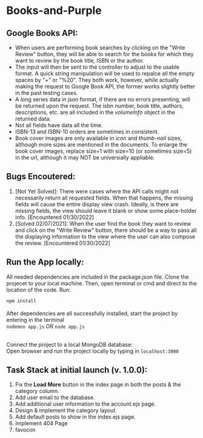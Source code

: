 # Books-and-Purple
 
Google Books API: 
------------------------------
<ul>
  <li>When users are performing book searches by clicking on the "Write Review" button, they will be able to search for the books for which they want to review by the book title, ISBN or the author.</li>
 <li>The input will then be sent to the controller to adjust to the usable format. A quick string manipulation will be used to repalce all the empty spaces by "+" or "%20". They both work, however, while actually making the request to Google Book API, the former works slightly better in the past testing cases.</li>
 <li>A long series data in json format, if there are no errors presenting, will be returned upon the request. The isbn number, book title, authors, descriptions, etc. are all included in the <em>volumeInfo</em> object in the returned data.</li>
 <li>Not all fields have data all the time.</li>
 <li>ISBN-13 and ISBN-10 orders are sometimes in consistent.</li>
 <li>Book cover images are only available in <em>icon</em> and <em>thumb-nail</em> sizes, although more sizes are mentioned in the documents. To enlarge the book cover images, replace size=1 with size=10 (or sometimes size=5) in the url, although it may NOT be universially appliable.</li>
</ul>

Bugs Encoutered: 
------------------------------
<ol>
 <li>[Not Yet Solved]: There were cases where the API calls might not necessarily return all requested fields. When that happens, the missing fields will cause the entire display view crash. Ideally, is there are missing fields, the view should leave it blank or show some place-holder info. [Encountered 01/30/2022]</li>
 <li>[Solved 02/07/2021]: When the user find the book they want to review and click on the "Write Review" button, there should be a way to pass all the displaying information to the view where the user can also compose the review. [Encountered 01/30/2022]</li>
</ol>
 
Run the App locally:
------------------------------
All needed dependencies are included in the package.json file. Clone the projecet to your local machine. Then, open terminal or cmd and direct to the location of the code. Run:<br>

```npm install ```
<br>
<br>After dependencies are all successfully installed, start the project by entering in the terminal<br>
```nodemon app.js``` OR ```node app.js```

<br> Connect the project to a local MongoDB database:
<br> Open browser and run the project locally by typing in ```localhost:3000```

Task Stack at initial launch (v. 1.0.0):
------------------------------
<ol>
 <li> Fix the <b>Load More</b> button in the index page in both the posts & the category column. </li>
 <li> Add user email to the database. </li>
 <li> Add additional user information to the account.ejs page.</li>
 <li> Design & implement the category layout. </li>
 <li> Add default posts to show in the index.ejs page. </li>
 <li> Implement 404 Page </li>
 <li> favocon </li>
</ol>
